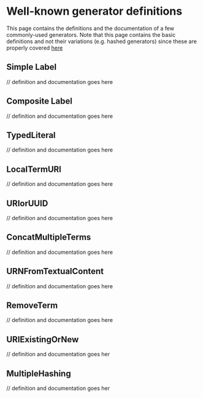 # Well-known generator definitions 

This page contains the definitions and the documentation of a few commonly-used generators. 
Note that this page contains the basic definitions and not their variations (e.g. hashed generators) 
since these are properly covered [here](https://github.com/isl/x3ml/blob/master/docs/x3ml-language.md#simple-templates)

## Simple Label 

// definition and documentation goes here

## Composite Label

// definition and documentation goes here

## TypedLiteral

// definition and documentation goes here

## LocalTermURI

// definition and documentation goes here

## URIorUUID

// definition and documentation goes here

## ConcatMultipleTerms

// definition and documentation goes here

## URNFromTextualContent

// definition and documentation goes here

## RemoveTerm

// definition and documentation goes here

## URIExistingOrNew

// definition and documentation goes her

## MultipleHashing

// definition and documentation goes her
